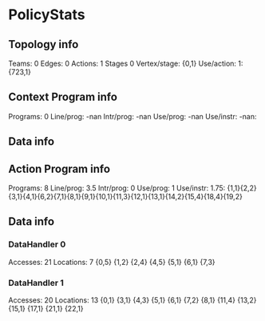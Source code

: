 # PolicyStats
## Topology info
Teams:		0
Edges:		0
Actions:	1
Stages		0
Vertex/stage:	{0,1} 
Use/action:	1: {723,1} 

## Context Program info
Programs:	0
Line/prog:	-nan
Intr/prog:	-nan
Use/prog:	-nan
Use/instr:	-nan: 

## Data info


## Action Program info
Programs:	8
Line/prog:	3.5
Intr/prog:	0
Use/prog:	1
Use/instr:	1.75: {1,1}{2,2}{3,1}{4,1}{6,2}{7,1}{8,1}{9,1}{10,1}{11,3}{12,1}{13,1}{14,2}{15,4}{18,4}{19,2}

## Data info

### DataHandler 0
Accesses:	21
Locations:	7
{0,5} {1,2} {2,4} {4,5} {5,1} {6,1} {7,3} 

### DataHandler 1
Accesses:	20
Locations:	13
{0,1} {3,1} {4,3} {5,1} {6,1} {7,2} {8,1} {11,4} {13,2} {15,1} {17,1} {21,1} {22,1} 